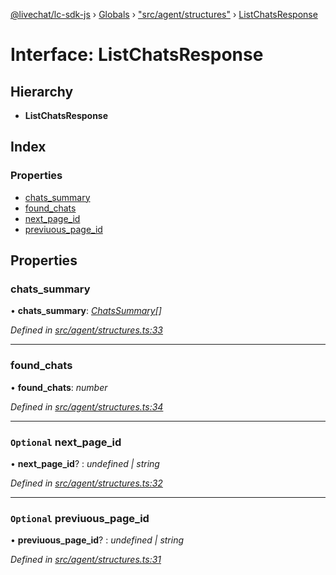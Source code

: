 [@livechat/lc-sdk-js](../README.md) › [Globals](../globals.md) › ["src/agent/structures"](../modules/_src_agent_structures_.md) › [ListChatsResponse](_src_agent_structures_.listchatsresponse.md)

# Interface: ListChatsResponse

## Hierarchy

* **ListChatsResponse**

## Index

### Properties

* [chats_summary](_src_agent_structures_.listchatsresponse.md#chats_summary)
* [found_chats](_src_agent_structures_.listchatsresponse.md#found_chats)
* [next_page_id](_src_agent_structures_.listchatsresponse.md#optional-next_page_id)
* [previuous_page_id](_src_agent_structures_.listchatsresponse.md#optional-previuous_page_id)

## Properties

###  chats_summary

• **chats_summary**: *[ChatsSummary](_src_objects_index_.chatssummary.md)[]*

*Defined in [src/agent/structures.ts:33](https://github.com/livechat/lc-sdk-js/blob/8143b05/src/agent/structures.ts#L33)*

___

###  found_chats

• **found_chats**: *number*

*Defined in [src/agent/structures.ts:34](https://github.com/livechat/lc-sdk-js/blob/8143b05/src/agent/structures.ts#L34)*

___

### `Optional` next_page_id

• **next_page_id**? : *undefined | string*

*Defined in [src/agent/structures.ts:32](https://github.com/livechat/lc-sdk-js/blob/8143b05/src/agent/structures.ts#L32)*

___

### `Optional` previuous_page_id

• **previuous_page_id**? : *undefined | string*

*Defined in [src/agent/structures.ts:31](https://github.com/livechat/lc-sdk-js/blob/8143b05/src/agent/structures.ts#L31)*
